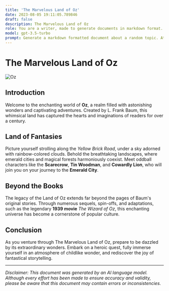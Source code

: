 ```yaml
---
title: 'The Marvelous Land of Oz'
date: 2023-08-05 19:11:05.789846
draft: false
description: The Marvelous Land of Oz
role: You are a writer, made to generate documents in markdown format. It is very important that all of the documents you generate are in valid markdown format.
model: gpt-3.5-turbo
prompt: Generate a markdown formatted document about a random topic. At the bottom, include a disclaimer explaining that the document was generated by you. The first line of the document should be the title. Make sure that the entire document is in proper markdown format, using a mix of various tags to make the document visually appealing.
---
```


# The Marvelous Land of Oz

![Oz](https://upload.wikimedia.org/wikipedia/commons/thumb/f/fd/Alice_in_wonderland.jpg/1200px-Alice_in_wonderland.jpg)

## Introduction
Welcome to the enchanting world of **Oz**, a realm filled with astonishing wonders and captivating adventures. Created by L. Frank Baum, this whimsical land has captured the hearts and imaginations of readers for over a century.

## Land of Fantasies
Picture yourself strolling along the *Yellow Brick Road*, under a sky adorned with rainbow-colored clouds. Behold the breathtaking landscapes, where emerald cities and magical forests harmoniously coexist. Meet oddball characters like the **Scarecrow**, **Tin Woodman**, and **Cowardly Lion**, who will join you on your journey to the **Emerald City**.

## Beyond the Books
The legacy of the Land of Oz extends far beyond the pages of Baum's original stories. Through numerous sequels, spin-offs, and adaptations, such as the legendary **1939 movie** *The Wizard of Oz*, this enchanting universe has become a cornerstone of popular culture.

## Conclusion
As you venture through The Marvelous Land of Oz, prepare to be dazzled by its extraordinary wonders. Embark on a heroic quest, fully immerse yourself in an atmosphere of childlike wonder, and rediscover the joy of fantastical storytelling.

---

*Disclaimer: This document was generated by an AI language model. Although every effort has been made to ensure accuracy and validity, please be aware that this document may contain errors or inconsistencies.*